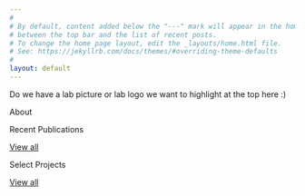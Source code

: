 ```yaml
---
#
# By default, content added below the "---" mark will appear in the home page
# between the top bar and the list of recent posts.
# To change the home page layout, edit the _layouts/home.html file.
# See: https://jekyllrb.com/docs/themes/#overriding-theme-defaults
#
layout: default
---
```

Do we have a lab picture or lab logo we want to highlight at the top here :) 

About

Recent Publications

[View all](/publications)


Select Projects

[View all](/projects)